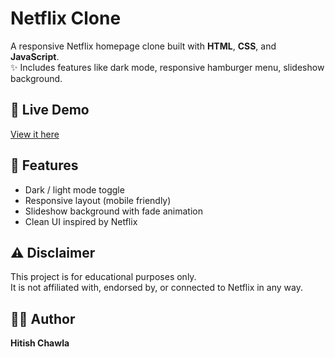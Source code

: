 # Netflix Clone

A responsive Netflix homepage clone built with **HTML**, **CSS**, and **JavaScript**.  
✨ Includes features like dark mode, responsive hamburger menu, slideshow background.

## 🔗 Live Demo
[View it here](https://hitishchawla.github.io/Netflix-Clone/)

## 📂 Features
- Dark / light mode toggle
- Responsive layout (mobile friendly)
- Slideshow background with fade animation
- Clean UI inspired by Netflix

## ⚠️ Disclaimer
This project is for educational purposes only.  
It is not affiliated with, endorsed by, or connected to Netflix in any way.

## 🧑‍💻 Author
**Hitish Chawla**
